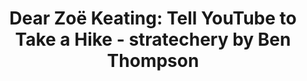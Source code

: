 ---
categories: all_articles
provider_display: "stratechery.com"
provider_name: "stratechery.com"
favicon_url: http://2yj23r14cytosbxol4cavq337g.wpengine.netdna-cdn.com/wp-content/themes/stratechery/images/IE/favicon.ico
title: "Dear Zoë Keating: Tell YouTube to Take a Hike - stratechery by Ben Thompson"
published: 2015-01-27
source: http://stratechery.com/2015/niches-problem-subscription-services/
thumbnail: http://stratechery.com/wp-content/uploads/2015/01/image-27-600x450.jpg
---